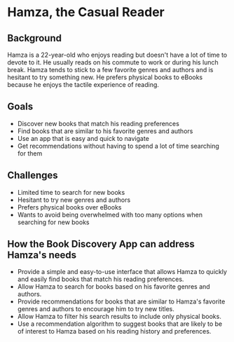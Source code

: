 # Hamza, the Casual Reader

## Background
Hamza is a 22-year-old who enjoys reading but doesn't have a lot of time to devote to it. He usually reads on his commute to work or during his lunch break. Hamza tends to stick to a few favorite genres and authors and is hesitant to try something new. He prefers physical books to eBooks because he enjoys the tactile experience of reading.

## Goals
+ Discover new books that match his reading preferences
+ Find books that are similar to his favorite genres and authors
+ Use an app that is easy and quick to navigate
+ Get recommendations without having to spend a lot of time searching for them

## Challenges
+ Limited time to search for new books
+ Hesitant to try new genres and authors
+ Prefers physical books over eBooks
+ Wants to avoid being overwhelmed with too many options when searching for new books

## How the Book Discovery App can address Hamza's needs
+ Provide a simple and easy-to-use interface that allows Hamza to quickly and easily find books that match his reading preferences.
+ Allow Hamza to search for books based on his favorite genres and authors.
+ Provide recommendations for books that are similar to Hamza's favorite genres and authors to encourage him to try new titles.
+ Allow Hamza to filter his search results to include only physical books.
+ Use a recommendation algorithm to suggest books that are likely to be of interest to Hamza based on his reading history and preferences.